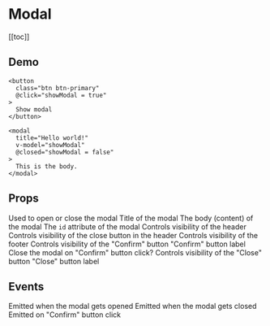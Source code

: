 # Modal

[[toc]]

## Demo

<modal-demo />

```vue
<button
  class="btn btn-primary"
  @click="showModal = true"
>
  Show modal
</button>

<modal
  title="Hello world!"
  v-model="showModal"
  @closed="showModal = false"
>
  This is the body.
</modal>
```

## Props

<prop name="value" type="Boolean" default-value="false">
  Used to open or close the modal
</prop>

<prop name="title" type="String" default-value="Modal title">
  Title of the modal
</prop>

<prop name="body" type="String" default-value="One fine body...">
  The body (content) of the modal
</prop>

<prop name="id" type="String">
  The <code>id</code> attribute of the modal
</prop>

<prop name="header" type="Boolean" default-value="true">
  Controls visibility of the header
</prop>

<prop name="header-close-button" type="Boolean" default-value="true">
  Controls visibility of the close button in the header
</prop>

<prop name="footer" type="Boolean" default-value="true">
  Controls visibility of the footer
</prop>

<prop name="confirm-button" type="Boolean" default-value="true">
  Controls visibility of the "Confirm" button
</prop>

<prop name="confirm-button-label" type="String" default-value="Confirm">
  "Confirm" button label
</prop>

<prop name="close-on-confirm" type="Boolean" default-value="true">
  Close the modal on "Confirm" button click?
</prop>

<prop name="close-button" type="Boolean" default-value="true">
  Controls visibility of the "Close" button
</prop>

<prop name="close-button-label" type="String" default-value="Close">
  "Close" button label
</prop>

## Events

<event name="opened">
  Emitted when the modal gets opened
</event>

<event name="closed">
  Emitted when the modal gets closed
</event>

<event name="confirmed">
  Emitted on "Confirm" button click
</event>
